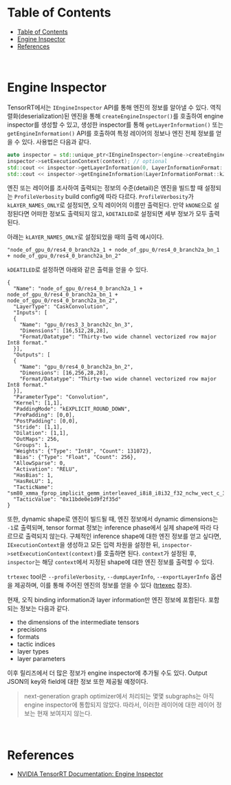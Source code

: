 # Table of Contents

- [Table of Contents](#table-of-contents)
- [Engine Inspector](#engine-inspector)
- [References](#references)

<br>

# Engine Inspector

TensorRT에서는 `IEngineInspector` API를 통해 엔진의 정보를 알아낼 수 있다. 역직렬화(deserialization)된 엔진을 통해 `createEngineInspector()`를 호출하여 engine inspector를 생성할 수 있고, 생성한 inspector를 통해 `getLayerInformation()` 또는 `getEngineInformation()` API를 호출하여 특정 레이어의 정보나 엔진 전체 정보를 얻을 수 있다. 사용법은 다음과 같다.
```c++
auto inspector = std::unique_ptr<IEngineInspector>(engine->createEngineInspector());
inspector->setExecutionContext(context); // optional
std::cout << inspector->getLayerInformation(0, LayerInformationFormat::kJSON); // Print the information of the first layer in the engine.
std::cout << inspector->getEngineInformation(LayerInformationFormat::kJSON); // Print the information of the entire engine.
```

엔진 또는 레이어를 조사하여 출력되는 정보의 수준(detail)은 엔진을 빌드할 때 설정되는 `ProfileVerbosity` build config에 따라 다르다. `ProfileVerbosity`가 `kLAYER_NAMES_ONLY`로 설정되면, 오직 레이어의 이름만 출력된다. 만약 `kNONE`으로 설정된다면 어떠한 정보도 출력되지 않고, `kDETAILED`로 설정되면 세부 정보가 모두 출력된다.

아래는 `kLAYER_NAMES_ONLY`로 설정되었을 때의 출력 예시이다.
```
"node_of_gpu_0/res4_0_branch2a_1 + node_of_gpu_0/res4_0_branch2a_bn_1 + node_of_gpu_0/res4_0_branch2a_bn_2"
```

`kDEATILED`로 설정하면 아래와 같은 출력을 얻을 수 있다.
```
{
  "Name": "node_of_gpu_0/res4_0_branch2a_1 + node_of_gpu_0/res4_0_branch2a_bn_1 + node_of_gpu_0/res4_0_branch2a_bn_2",
  "LayerType": "CaskConvolution",
  "Inputs": [
  {
    "Name": "gpu_0/res3_3_branch2c_bn_3",
    "Dimensions": [16,512,28,28],
    "Format/Datatype": "Thirty-two wide channel vectorized row major Int8 format."
  }],
  "Outputs": [
  {
    "Name": "gpu_0/res4_0_branch2a_bn_2",
    "Dimensions": [16,256,28,28],
    "Format/Datatype": "Thirty-two wide channel vectorized row major Int8 format."
  }],
  "ParameterType": "Convolution",
  "Kernel": [1,1],
  "PaddingMode": "kEXPLICIT_ROUND_DOWN",
  "PrePadding": [0,0],
  "PostPadding": [0,0],
  "Stride": [1,1],
  "Dilation": [1,1],
  "OutMaps": 256,
  "Groups": 1,
  "Weights": {"Type": "Int8", "Count": 131072},
  "Bias": {"Type": "Float", "Count": 256},
  "AllowSparse": 0,
  "Activation": "RELU",
  "HasBias": 1,
  "HasReLU": 1,
  "TacticName": "sm80_xmma_fprop_implicit_gemm_interleaved_i8i8_i8i32_f32_nchw_vect_c_32kcrs_vect_c_32_nchw_vect_c_32_tilesize256x128x64_stage4_warpsize4x2x1_g1_tensor16x8x32_simple_t1r1s1_epifadd",
  "TacticValue": "0x11bde0e1d9f2f35d"
}
```

또한, dynamic shape로 엔진이 빌드될 때, 엔진 정보에서 dynamic dimensions는 `-1`로 출력되며, tensor format 정보는 inference phase에서 실제 shape에 따라 다르므로 출력되지 않는다. 구체적인 inference shape에 대한 엔진 정보를 얻고 싶다면, `IExecutionContext`을 생성하고 모든 입력 차원을 설정한 뒤, `inspector->setExecutionContext(context)`를 호출하면 된다. `context`가 설정된 후, `inspector`는 해당 `context`에서 지정된 shape에 대한 엔진 정보를 출력할 수 있다.

`trtexec` tool은 `--profileVerbosity`, `--dumpLayerInfo`, `--exportLayerInfo` 옵션을 제공하며, 이를 통해 주어진 엔진의 정보를 얻을 수 있다 ([trtexec](https://docs.nvidia.com/deeplearning/tensorrt/developer-guide/index.html#trtexec) 참조).

현재, 오직 binding information과 layer information만 엔진 정보에 포함된다. 포함되는 정보는 다음과 같다.

- the dimensions of the intermediate tensors
- precisions
- formats
- tactic indices
- layer types
- layer parameters

이후 릴리즈에서 더 많은 정보가 engine inspector에 추가될 수도 있다. Output JSON의 key와 field에 대한 정보 또한 제공될 예정이다.

> next-generation graph optimizer에서 처리되는 몇몇 subgraphs는 아직 engine inspector에 통합되지 않았다. 따라서, 이러한 레이어에 대한 레이어 정보는 현재 보여지지 않는다.

<br>

# References

- [NVIDIA TensorRT Documentation: Engine Inspector](https://docs.nvidia.com/deeplearning/tensorrt/developer-guide/index.html#engine-inspector)